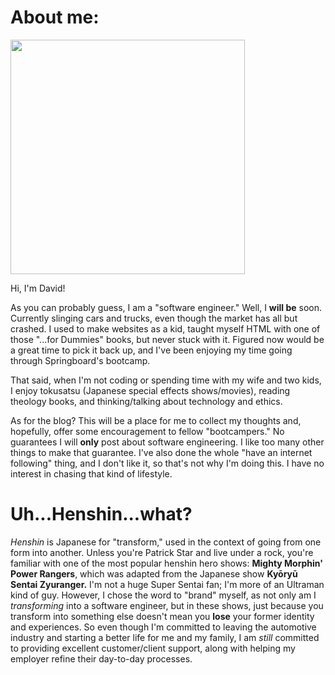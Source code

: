 About me:
=========

<img src="https://i.ibb.co/vh8fqy7/henshin-coder-hi-res.jpg" width="375">

Hi, I'm David!

As you can probably guess, I am a "software engineer." Well, I **will be** soon. Currently slinging cars and trucks, even though the market has all but crashed. I used to make websites as a kid, taught myself HTML with one of those "...for Dummies" books, but never stuck with it. Figured now would be a great time to pick it back up, and I've been enjoying my time going through Springboard's bootcamp.

That said, when I'm not coding or spending time with my wife and two kids, I enjoy tokusatsu (Japanese special effects shows/movies), reading theology books, and thinking/talking about technology and ethics.

As for the blog? This will be a place for me to collect my thoughts and, hopefully, offer some encouragement to fellow "bootcampers." No guarantees I will **only** post about software engineering. I like too many other things to make that guarantee. I've also done the whole "have an internet following" thing, and I don't like it, so that's not why I'm doing this. I have no interest in chasing that kind of lifestyle.

Uh...Henshin...what?
=========
_Henshin_ is Japanese for "transform," used in the context of going from one form into another. Unless you're Patrick Star and live under a rock, you're familiar with one of the most popular henshin hero shows: **Mighty Morphin' Power Rangers**, which was adapted from the Japanese show **Kyōryū Sentai Zyuranger.** I'm not a huge Super Sentai fan; I'm more of an Ultraman kind of guy. However, I chose the word to "brand" myself, as not only am I *transforming* into a software engineer, but in these shows, just because you transform into something else doesn't mean you **lose** your former identity and experiences. So even though I'm committed to leaving the automotive industry and starting a better life for me and my family, I am *still* committed to providing excellent customer/client support, along with helping my employer refine their day-to-day processes.
